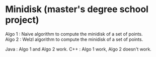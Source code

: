 # Minidisk (master's degree school project)

Algo 1 : Naive algorithm to compute the minidisk of a set of points.  
Algo 2 : Welzl algorithm to compute the minidisk of a set of points.

Java : Algo 1 and Algo 2 work.
C++ : Algo 1 work, Algo 2 doesn't work.

